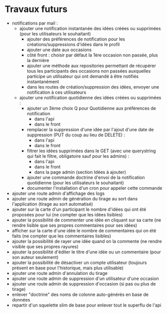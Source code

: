 # Travaux futurs

- notifications par mail :
  - ajouter une notification instantanée des idées créées ou supprimées (pour les utilisateurs le souhaitant)
    - ajouter des préférences de notification pour les créations/suppressions d'idées dans le profil
    - ajouter une date aux occasions
    - côté front : choisir par défaut la 1ère occasion non passée, plus la dernière
    - ajouter une méthode aux repositories permettant de récupérer
      tous les participants des occasions non passées auxquelles participe un utilisateur
      qui ont demandé à être notifiés instantanément
    - dans les routes de création/suppression des idées, envoyer une notification à ces utilisateurs
  - ajouter une notification quotidienne des idées créées ou supprimées :
    - ajouter un 3ème choix Q pour Quotidienne aux préférences de notification
      - dans l'api
      - dans le front
    - remplacer la suppression d'une idée par l'ajout d'une date de suppression (PUT du coup au lieu de DELETE) :
      - dans l'api
      - dans le front
    - filtrer les idées supprimées dans le GET (avec une querystring qui fait le filtre, obligatoire sauf pour les admins) :
      - dans l'api
      - dans le front
      - dans la page admin (section Idées à ajouter)
    - ajouter une commande doctrine d'envoi de la notification quotidienne (pour les utilisateurs le souhaitant)
    - documenter l'installation d'un cron pour appeler cette commande
- ajouter une route admin d'affichage des logs
- ajouter une route admin de génération du tirage au sort dans l'application (tirage au sort automatisé)
- ajouter sur la carte d'un participant le nombre d'idées qui ont été proposées pour lui (ne compter que les idées lisibles)
- ajouter la possibilité de commenter une idée en cliquant sur sa carte (ne rendre lisible que ses propres commentaires pour ses idées)
- afficher sur la carte d'une idée le nombre de commentaires qui on été faits (ne compter que les commentaires lisibles)
- ajouter la possibilité de rayer une idée quand on la commente (ne rendre visible que ses propres rayures)
- ajouter la possibilité d'éditer le titre d'une idée ou un commentaire (pour son auteur seulement)
- ajouter la possibilité de désactiver un compte utilisateur
  (toujours présent en base pour l'historique, mais plus utilisable)
- ajouter une route admin d'annulation du tirage
- ajouter une route admin de suppression d'un utilisateur d'une occasion
- ajouter une route admin de suppression d'occasion (si pas ou plus de tirage)
- enlever "doctrine" des noms de colonne auto-générés en base de données
- repartir d'un squelette slim de base pour enlever tout le superflu de l'api
